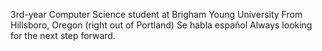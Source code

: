 3rd-year Computer Science student at Brigham Young University
From Hillsboro, Oregon (right out of Portland)
Se habla español
Always looking for the next step forward.
